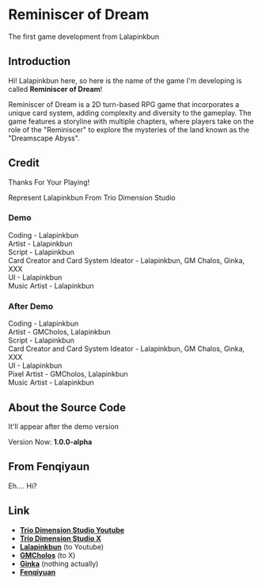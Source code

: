 # Reminiscer of Dream
The first game development from Lalapinkbun

## Introduction
Hi! Lalapinkbun here, so here is the name of the game I'm developing is called **Reminiscer of Dream**!

Reminiscer of Dream is a 2D turn-based RPG game that incorporates a unique card system, adding complexity and diversity to the gameplay. The game features a storyline with multiple chapters, where players take on the role of the "Reminiscer" to explore the mysteries of the land known as the "Dreamscape Abyss".

## Credit
Thanks For Your Playing!

Represent
Lalapinkbun From Trio Dimension Studio

### Demo
Coding - Lalapinkbun <br/>
Artist - Lalapinkbun <br/>
Script - Lalapinkbun <br/>
Card Creator and Card System Ideator - Lalapinkbun, GM Chalos, Ginka, XXX <br/>
UI - Lalapinkbun <br/>
Music Artist - Lalapinkbun <br/>

### After Demo
Coding - Lalapinkbun <br/>
Artist - GMCholos, Lalapinkbun <br/>
Script - Lalapinkbun <br/>
Card Creator and Card System Ideator - Lalapinkbun, GM Chalos, Ginka, XXX <br/>
UI - Lalapinkbun <br/>
Pixel Artist - GMCholos, Lalapinkbun <br/>
Music Artist - Lalapinkbun <br/>

## About the Source Code
It'll appear after the demo version

Version Now: __**1.0.0-alpha**__

## From Fenqiyaun
Eh.... Hi?

## Link
- **[Trio Dimension Studio Youtube](https://www.youtube.com/@TrioDimensionStudioOfficial)** <br/>
- **[Trio Dimension Studio X](https://x.com/TrioDimension)** <br/>
- **[Lalapinkbun](https://www.youtube.com/@lalapinkbun)** (to Youtube) <br/>
- **[GMCholos](https://x.com/JustTurbo02)** (to X) <br/>
- **[Ginka]()** (nothing actually) <br/>
- **[Fenqiyuan](https://www.youtube.com/@fenqiyuan)** <br/>
